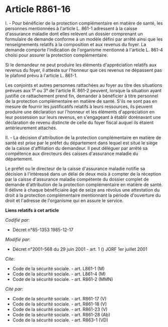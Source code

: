 # Article R861-16

I. - Pour bénéficier de la protection complémentaire en matière de santé, les personnes mentionnées à l'article L. 861-1
adressent à la caisse d'assurance maladie dont elles relèvent un dossier comprenant un formulaire de demande conforme à un
modèle défini par arrêté ainsi que les renseignements relatifs à la composition et aux revenus du foyer. La demande comporte
l'indication de l'organisme mentionné à l'article L. 861-4 choisi pour assurer la protection complémentaire.

Si le demandeur ne peut produire les éléments d'appréciation relatifs aux revenus du foyer, il atteste sur l'honneur que ces
revenus ne dépassent pas le plafond prévu à l'article L. 861-1.

Les conjoints et autres personnes rattachées au foyer au titre des situations prévues aux 1° ou 3° de l'article R. 861-2
peuvent, lorsque la situation ayant justifié ce rattachement prend fin, demander à bénéficier à titre personnel de la
protection complémentaire en matière de santé. S'ils ne sont pas en mesure de fournir les justificatifs relatifs à leurs
ressources, ils peuvent produire une déclaration sur l'honneur et les éléments d'appréciation en leur possession sur leurs
revenus, en s'engageant à établir dorénavant une déclaration de revenu distincte de celle du foyer fiscal auquel ils étaient
antérieurement attachés.

II. - La décision d'attribution de la protection complémentaire en matière de santé est prise par le préfet du département
dans lequel est situé le siège de la caisse d'affiliation du demandeur. Il peut déléguer par arrêté sa compétence aux
directeurs des caisses d'assurance maladie du département.

Le préfet ou le directeur de la caisse d'assurance maladie notifie sa décision à l'intéressé dans un délai de deux mois à
compter de la réception par la caisse d'assurance maladie compétente du dossier complet de demande d'attribution de la
protection complémentaire en matière de santé. Il délivre à chaque bénéficiaire âgé de seize ans révolus une attestation du
droit à la protection complémentaire mentionnant la période d'ouverture du droit et l'adresse de l'organisme qui en assure le
service.

**Liens relatifs à cet article**

_Codifié par_:

  - Décret n°85-1353 1985-12-17

_Modifié par_:

  - Décret n°2001-568 du 29 juin 2001 - art. 1 () JORF 1er juillet 2001

_Cite_:

  - Code de la sécurité sociale. - art. L861-1 (M)
  - Code de la sécurité sociale. - art. L861-4 (M)
  - Code de la sécurité sociale. - art. R861-2 (MMN)

_Cité par_:

  - Code de la sécurité sociale. - art. R861-17 (V)
  - Code de la sécurité sociale. - art. R861-18 (V)
  - Code de la sécurité sociale. - art. R861-23 (V)
  - Code de la sécurité sociale. - art. R861-28 (Ab)
  - Code de la sécurité sociale. - art. R863-1 (VD)
